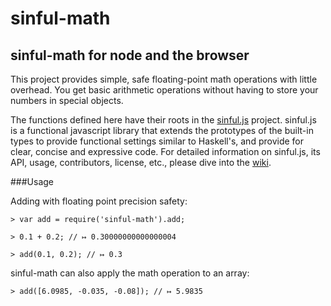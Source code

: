 sinful-math
===========

sinful-math for node and the browser
------------------------------------

This project provides simple, safe floating-point math operations with little overhead.  You get basic arithmetic operations without having to store your numbers in special objects.

The functions defined here have their roots in the [sinful.js](http://guipn.github.com/sinful.js/) project.  sinful.js is a functional javascript library that extends the prototypes of the built-in types to provide functional settings similar to Haskell's, and provide for clear, concise and expressive code.  For detailed information on sinful.js, its API, usage, contributors, license, etc., please dive into the [wiki](https://github.com/guipn/sinful.js/wiki/_pages).

###Usage

Adding with floating point precision safety:
```
> var add = require('sinful-math').add;

> 0.1 + 0.2; // ↦ 0.30000000000000004

> add(0.1, 0.2); // ↦ 0.3

```

sinful-math can also apply the math operation to an array:
```
> add([6.0985, -0.035, -0.08]); // ↦ 5.9835

```
